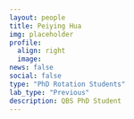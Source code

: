 ```yaml
---
layout: people
title: Peiying Hua
img: placeholder
profile:
  align: right
  image:
news: false
social: false
type: "PhD Rotation Students"
lab_type: "Previous"
description: QBS PhD Student
---
```

